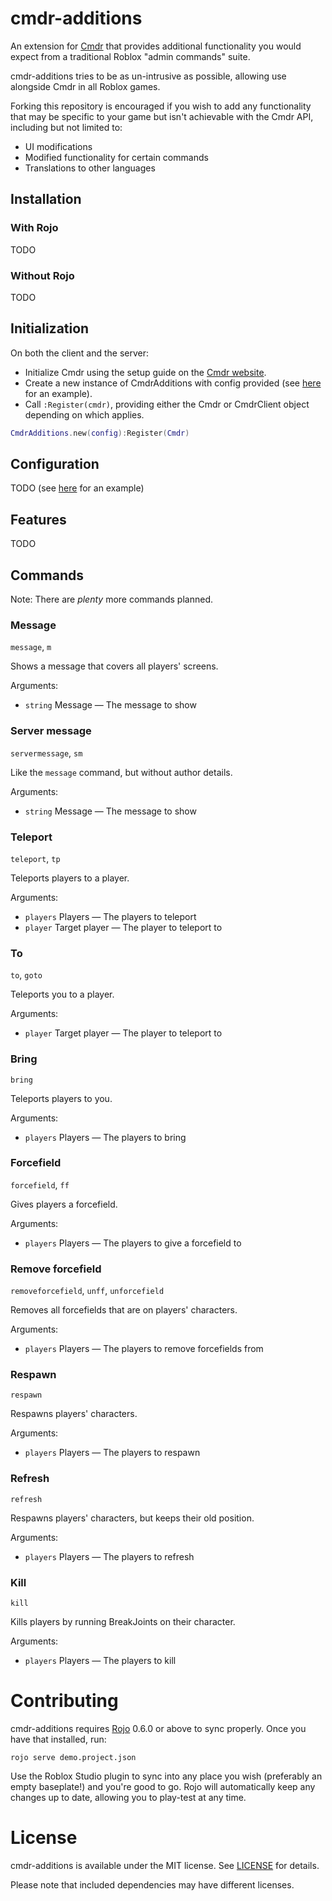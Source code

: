 # cmdr-additions

An extension for [Cmdr](https://github.com/evaera/Cmdr) that provides additional functionality you would expect from a traditional Roblox "admin commands" suite.

cmdr-additions tries to be as un-intrusive as possible, allowing use alongside Cmdr in all Roblox games.

Forking this repository is encouraged if you wish to add any functionality that may be specific to your game but isn't achievable with the Cmdr API, including but not limited to:
- UI modifications
- Modified functionality for certain commands
- Translations to other languages

## Installation

### With Rojo

TODO

### Without Rojo

TODO

## Initialization

On both the client and the server:
- Initialize Cmdr using the setup guide on the [Cmdr website](https://eryn.io/Cmdr/).
- Create a new instance of CmdrAdditions with config provided (see [here](Demo/Config.lua) for an example).
- Call `:Register(cmdr)`, providing either the Cmdr or CmdrClient object depending on which applies.

```lua
CmdrAdditions.new(config):Register(Cmdr)
```

## Configuration

TODO (see [here](Demo/Config.lua) for an example)

## Features

TODO

## Commands

Note: There are *plenty* more commands planned.

### Message
`message`, `m`

Shows a message that covers all players' screens.

Arguments:
- `string` Message — The message to show

### Server message
`servermessage`, `sm`

Like the `message` command, but without author details.

Arguments:
- `string` Message — The message to show

### Teleport
`teleport`, `tp`

Teleports players to a player.

Arguments:
- `players` Players — The players to teleport
- `player` Target player — The player to teleport to

### To
`to`, `goto`

Teleports you to a player.

Arguments:
- `player` Target player — The player to teleport to

### Bring
`bring`

Teleports players to you.

Arguments:
- `players` Players — The players to bring

### Forcefield
`forcefield`, `ff`

Gives players a forcefield.

Arguments:
- `players` Players — The players to give a forcefield to

### Remove forcefield
`removeforcefield`, `unff`, `unforcefield`

Removes all forcefields that are on players' characters.

Arguments:
- `players` Players — The players to remove forcefields from

### Respawn
`respawn`

Respawns players' characters.

Arguments:
- `players` Players — The players to respawn

### Refresh
`refresh`

Respawns players' characters, but keeps their old position.

Arguments:
- `players` Players — The players to refresh

### Kill
`kill`

Kills players by running BreakJoints on their character.

Arguments:
- `players` Players — The players to kill

# Contributing

cmdr-additions requires [Rojo](https://github.com/roblox/rojo) 0.6.0 or above to sync properly. Once you have that installed, run:

```
rojo serve demo.project.json
```

Use the Roblox Studio plugin to sync into any place you wish (preferably an empty baseplate!) and you're good to go. Rojo will automatically keep any changes up to date, allowing you to play-test at any time.

# License

cmdr-additions is available under the MIT license. See [LICENSE](LICENSE) for details.

Please note that included dependencies may have different licenses.